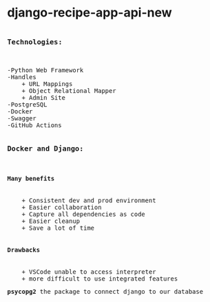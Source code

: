 # django-recipe-app-api-new

<pre>
<h3>Technologies:</h3>

-Python Web Framework
-Handles 
    + URL Mappings 
    + Object Relational Mapper 
    + Admin Site
-PostgreSQL
-Docker
-Swagger
-GitHub Actions
</pre>

<pre>
<h3>Docker and Django:</h3>
<h4>Many benefits</h4>
    + Consistent dev and prod environment
    + Easier collaboration  
    + Capture all dependencies as code
    + Easier cleanup
    + Save a lot of time

<h4>Drawbacks</h4>
    + VSCode unable to access interpreter   
    + more difficult to use integrated features
</pre>

<pre>
<strong>psycopg2</strong> the package to connect django to our database
</pre>
